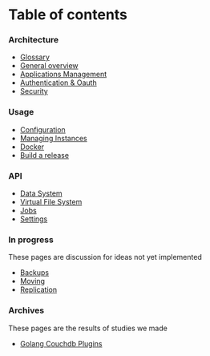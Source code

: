 Table of contents
==========

### Architecture
- [Glossary](./glossary.md)
- [General overview](./architecture.md)
- [Applications Management](./apps.md)
- [Authentication & Oauth](./auth.md)
- [Security](./security.md)

### Usage
- [Configuration](./config.md)
- [Managing Instances](./instance.md)
- [Docker](./docker.md)
- [Build a release](./release.md)

### API
- [Data System](./data-system.md)
- [Virtual File System](./files.md)
- [Jobs](./jobs.md)
- [Settings](./settings.md)

### In progress
These pages are discussion for ideas not yet implemented
- [Backups](./backup.md)
- [Moving](./moving.md)
- [Replication](./replication.md)

### Archives
These pages are the results of studies we made
- [Golang Couchdb Plugins](./couchdb-plugins.md)
